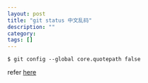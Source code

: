 ```yaml
---
layout: post
title: "git status 中文乱码"
description: ""
category: 
tags: []
---
```


    $ git config --global core.quotepath false

refer [here](http://blog.crhan.com/2012/09/git-status-中文乱码解决/)
